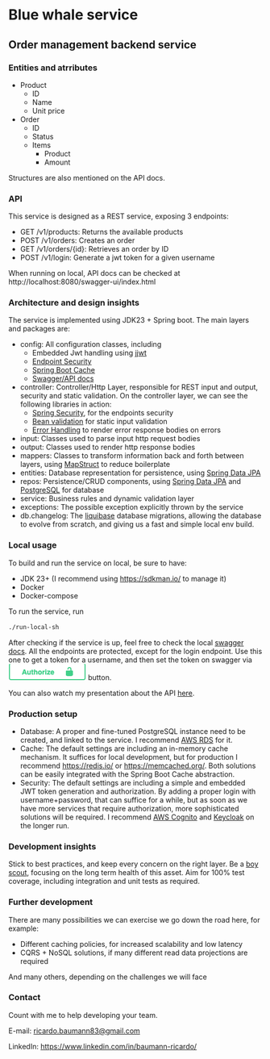# Blue whale service

## Order management backend service

### Entities and atrributes

* Product
    * ID
    * Name
    * Unit price
* Order
    * ID
    * Status
    * Items
        * Product
        * Amount

Structures are also mentioned on the API docs.

### API

This service is designed as a REST service, exposing 3 endpoints:

* GET /v1/products: Returns the available products
* POST /v1/orders: Creates an order
* GET /v1/orders/{id}: Retrieves an order by ID
* POST /v1/login: Generate a jwt token for a given username

When running on local, API docs can be checked at http://localhost:8080/swagger-ui/index.html

### Architecture and design insights

The service is implemented using JDK23 + Spring boot. The main layers and packages are:

* config: All configuration classes, including
    * Embedded Jwt handling using [jjwt](https://github.com/jwtk/jjwt)
    * [Endpoint Security](https://spring.io/projects/spring-security)
    * [Spring Boot Cache](https://spring.io/guides/gs/caching)
    * [Swagger/API docs](https://swagger.io/specification/)
* controller: Controller/Http Layer, responsible for REST input and output, security and static validation. On the
  controller layer, we can see the following libraries in action:
    * [Spring Security](https://spring.io/projects/spring-security), for the endpoints security
    * [Bean validation](https://beanvalidation.org/) for static input validation
    * [Error Handling](https://github.com/wimdeblauwe/error-handling-spring-boot-starter) to render error response
      bodies on errors
* input: Classes used to parse input http request bodies
* output: Classes used to render http response bodies
* mappers: Classes to transform information back and forth between layers, using [MapStruct](https://mapstruct.org/) to
  reduce boilerplate
* entities: Database representation for persistence, using [Spring Data JPA](https://spring.io/projects/spring-data-jpa)
* repos: Persistence/CRUD components, using [Spring Data JPA](https://spring.io/projects/spring-data-jpa)
  and [PostgreSQL](https://www.postgresql.org/)
  for database
* service: Business rules and dynamic validation layer
* exceptions: The possible exception explicitly thrown by the service
* db.changelog: The [liquibase](https://www.liquibase.com/) database migrations, allowing the database to evolve from
  scratch, and giving us a fast and simple
  local env build.

### Local usage

To build and run the service on local, be sure to have:

* JDK 23+ (I recommend using https://sdkman.io/ to manage it)
* Docker
* Docker-compose

To run the service, run

````sh
./run-local-sh
````

After checking if the service is up, feel free to check the
local [swagger docs](http://localhost:8080/swagger-ui/index.html).
All the endpoints are protected, except for the login endpoint. Use this one to get a token for a username, and then set
the token on swagger via ![authorize.png](authorize.png) button.

You can also watch my presentation about the
API [here](https://www.loom.com/share/7073a5ac225746c68abce7f22ec3f4cf?sid=f761451f-ea58-4660-9efe-feabf67442fe).

### Production setup

* Database: A proper and fine-tuned PostgreSQL instance need to be created, and linked to the service. I recommend [AWS
  RDS](https://aws.amazon.com/pt/rds/) for it.
* Cache: The default settings are including an in-memory cache mechanism. It suffices for local development, but for
  production I recommend https://redis.io/ or https://memcached.org/. Both solutions can be easily integrated with the
  Spring Boot Cache abstraction.
* Security: The default settings are including a simple and embedded JWT token generation and authorization. By adding a
  proper login with username+password, that can
  suffice for a while, but as soon as we have more services that require authorization, more sophisticated solutions
  will be required. I recommend [AWS Cognito](https://aws.amazon.com/pt/cognito/)
  and [Keycloak](https://www.keycloak.org/) on the longer run.

### Development insights

Stick to best practices, and keep every concern on the right layer. Be
a [boy scout](https://medium.com/@codechuckle/code-quality-unleashed-boy-scout-principle-6b845e831424), focusing on the
long term health of this asset.
Aim for 100% test coverage, including integration and unit tests as required.

### Further development

There are many possibilities we can exercise we go down the road here, for example:

* Different caching policies, for increased scalability and low latency
* CQRS + NoSQL solutions, if many different read data projections are required

And many others, depending on the challenges we will face

### Contact

Count with me to help developing your team.

E-mail: ricardo.baumann83@gmail.com

LinkedIn: https://www.linkedin.com/in/baumann-ricardo/
